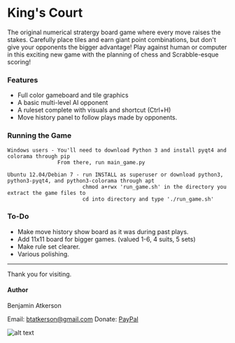 # King's Court

The original numerical stratergy board game where every move raises the stakes. Carefully place tiles and earn
giant point combinations, but don't give your opponents the bigger advantage! Play against human or computer in
this exciting new game with the planning of chess and Scrabble-esque scoring!

### Features
* Full color gameboard and tile graphics
* A basic multi-level AI opponent
* A ruleset complete with visuals and shortcut (Ctrl+H)
* Move history panel to follow plays made by opponents.

### Running the Game

```
Windows users - You'll need to download Python 3 and install pyqt4 and colorama through pip
                From there, run main_game.py

Ubuntu 12.04/Debian 7 - run INSTALL as superuser or download python3, python3-pyqt4, and python3-colorama through apt
                        chmod a+rwx 'run_game.sh' in the directory you extract the game files to
                        cd into directory and type './run_game.sh'
```

### To-Do
* Make move history show board as it was during past plays.
* Add 11x11 board for bigger games. (valued 1-6, 4 suits, 5 sets)
* Make rule set clearer.
* Various polishing.

---

Thank you for visiting.

#### Author
Benjamin Atkerson

Email: [btatkerson@gmail.com](mailto:btatkerson@gmail.com)
Donate: [PayPal](https://www.paypal.me/BAtkerson)

![alt text](https://github.com/dogstarchampion/Kings-Court/raw/master/about/kingscourtpicture.png "King's Court")
